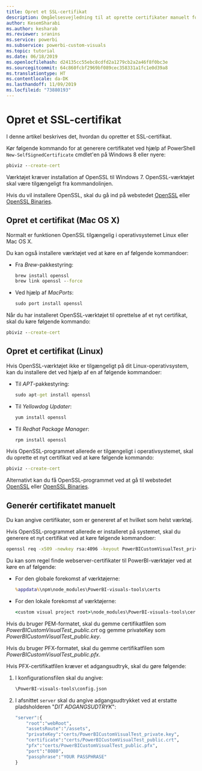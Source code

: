 ```yaml
---
title: Opret et SSL-certifikat
description: Omgåelsesvejledning til at oprette certifikater manuelt for udviklerserver
author: KesemSharabi
ms.author: kesharab
ms.reviewer: sranins
ms.service: powerbi
ms.subservice: powerbi-custom-visuals
ms.topic: tutorial
ms.date: 06/18/2019
ms.openlocfilehash: d24135cc55ebc8cdfd2a1279cb2a2a46f8f0bc3e
ms.sourcegitcommit: 64c860fcbf2969bf089cec358331a1fc1e0d39a8
ms.translationtype: HT
ms.contentlocale: da-DK
ms.lasthandoff: 11/09/2019
ms.locfileid: "73880193"
---
```

# <a name="create-an-ssl-certificate"></a>Opret et SSL-certifikat

I denne artikel beskrives det, hvordan du opretter et SSL-certifikat.

Kør følgende kommando for at generere certifikatet ved hjælp af PowerShell `New-SelfSignedCertificate` cmdlet'en på Windows 8 eller nyere:

```cmd
pbiviz --create-cert
```

Værktøjet kræver installation af OpenSSL til Windows 7. OpenSSL-værktøjet skal være tilgængeligt fra kommandolinjen.

Hvis du vil installere OpenSSL, skal du gå ind på webstedet [OpenSSL](https://www.openssl.org) eller [OpenSSL Binaries](https://wiki.openssl.org/index.php/Binaries).



## <a name="create-a-certificate-mac-os-x"></a>Opret et certifikat (Mac OS X)

Normalt er funktionen OpenSSL tilgængelig i operativsystemet Linux eller Mac OS X.

Du kan også installere værktøjet ved at køre en af følgende kommandoer:
* Fra *Brew*-pakkestyring:

    ```cmd
    brew install openssl
    brew link openssl --force
    ```

* Ved hjælp af *MacPorts*:

    ```cmd
    sudo port install openssl
    ```

Når du har installeret OpenSSL-værktøjet til oprettelse af et nyt certifikat, skal du køre følgende kommando:

```cmd
pbiviz --create-cert
```

## <a name="create-a-certificate-linux"></a>Opret et certifikat (Linux)

Hvis OpenSSL-værktøjet ikke er tilgængeligt på dit Linux-operativsystem, kan du installere det ved hjælp af en af følgende kommandoer:

* Til *APT*-pakkestyring:

    ```cmd
    sudo apt-get install openssl
    ```

* Til *Yellowdog Updater*:

    ```cmd
    yum install openssl
    ```

* Til *Redhat Package Manager*:

    ```cmd
    rpm install openssl
    ```

Hvis OpenSSL-programmet allerede er tilgængeligt i operativsystemet, skal du oprette et nyt certifikat ved at køre følgende kommando:

```cmd
pbiviz --create-cert
```

Alternativt kan du få OpenSSL-programmet ved at gå til webstedet [OpenSSL](https://www.openssl.org) eller [OpenSSL Binaries](https://wiki.openssl.org/index.php/Binaries).

## <a name="generate-the-certificate-manually"></a>Generér certifikatet manuelt

Du kan angive certifikater, som er genereret af et hvilket som helst værktøj.

Hvis OpenSSL-programmet allerede er installeret på systemet, skal du generere et nyt certifikat ved at køre følgende kommandoer:

```cmd
openssl req -x509 -newkey rsa:4096 -keyout PowerBICustomVisualTest_private.key -out PowerBICustomVisualTest_public.crt -days 365
```

Du kan som regel finde webserver-certifikater til PowerBI-værktøjer ved at køre en af følgende:

* For den globale forekomst af værktøjerne:

    ```cmd
    %appdata%\npm\node_modules\PowerBI-visuals-tools\certs
    ```

* For den lokale forekomst af værktøjerne:

    ```cmd
    <custom visual project root>\node_modules\PowerBI-visuals-tools\certs
    ```

Hvis du bruger PEM-formatet, skal du gemme certifikatfilen som *PowerBICustomVisualTest_public.crt* og gemme privateKey som *PowerBICustomVisualTest_public.key*.

Hvis du bruger PFX-formatet, skal du gemme certifikatfilen som *PowerBICustomVisualTest_public.pfx*.

Hvis PFX-certifikatfilen kræver et adgangsudtryk, skal du gøre følgende:
1. I konfigurationsfilen skal du angive:

    ```cmd
    \PowerBI-visuals-tools\config.json
    ```

1. I afsnittet `server` skal du angive adgangsudtrykket ved at erstatte pladsholderen "*DIT ADGANGSUDTRYK*":

    ```cmd
    "server":{
        "root":"webRoot",
        "assetsRoute":"/assets",
        "privateKey":"certs/PowerBICustomVisualTest_private.key",
        "certificate":"certs/PowerBICustomVisualTest_public.crt",
        "pfx":"certs/PowerBICustomVisualTest_public.pfx",
        "port":"8080",
        "passphrase":"YOUR PASSPHRASE"
    }
    ```
